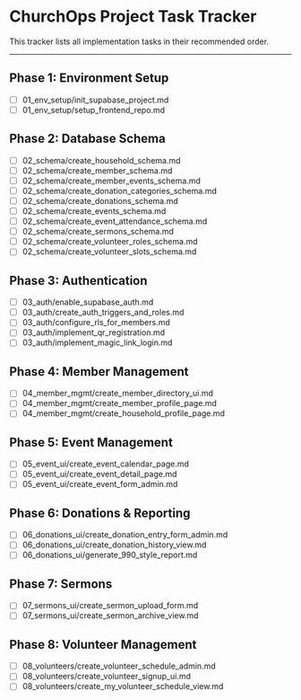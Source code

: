 # ChurchOps Project Task Tracker

This tracker lists all implementation tasks in their recommended order.

---

## Phase 1: Environment Setup
- [ ] 01_env_setup/init_supabase_project.md
- [ ] 01_env_setup/setup_frontend_repo.md

## Phase 2: Database Schema
- [ ] 02_schema/create_household_schema.md
- [ ] 02_schema/create_member_schema.md
- [ ] 02_schema/create_member_events_schema.md
- [ ] 02_schema/create_donation_categories_schema.md
- [ ] 02_schema/create_donations_schema.md
- [ ] 02_schema/create_events_schema.md
- [ ] 02_schema/create_event_attendance_schema.md
- [ ] 02_schema/create_sermons_schema.md
- [ ] 02_schema/create_volunteer_roles_schema.md
- [ ] 02_schema/create_volunteer_slots_schema.md

## Phase 3: Authentication
- [ ] 03_auth/enable_supabase_auth.md
- [ ] 03_auth/create_auth_triggers_and_roles.md
- [ ] 03_auth/configure_rls_for_members.md
- [ ] 03_auth/implement_qr_registration.md
- [ ] 03_auth/implement_magic_link_login.md

## Phase 4: Member Management
- [ ] 04_member_mgmt/create_member_directory_ui.md
- [ ] 04_member_mgmt/create_member_profile_page.md
- [ ] 04_member_mgmt/create_household_profile_page.md

## Phase 5: Event Management
- [ ] 05_event_ui/create_event_calendar_page.md
- [ ] 05_event_ui/create_event_detail_page.md
- [ ] 05_event_ui/create_event_form_admin.md

## Phase 6: Donations & Reporting
- [ ] 06_donations_ui/create_donation_entry_form_admin.md
- [ ] 06_donations_ui/create_donation_history_view.md
- [ ] 06_donations_ui/generate_990_style_report.md

## Phase 7: Sermons
- [ ] 07_sermons_ui/create_sermon_upload_form.md
- [ ] 07_sermons_ui/create_sermon_archive_view.md

## Phase 8: Volunteer Management
- [ ] 08_volunteers/create_volunteer_schedule_admin.md
- [ ] 08_volunteers/create_volunteer_signup_ui.md
- [ ] 08_volunteers/create_my_volunteer_schedule_view.md
